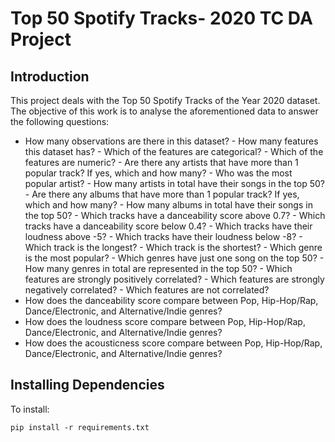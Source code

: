 # Top 50 Spotify Tracks- 2020 TC DA Project

## Introduction
This project deals with the Top 50 Spotify Tracks of the Year 2020 dataset. The objective of this work is to analyse the aforementioned data to answer the following questions:
  -   How many observations are there in this dataset?
    -   How many features this dataset has?
    -   Which of the features are categorical?
    -   Which of the features are numeric?
    -   Are there any artists that have more than 1 popular track? If yes, which and how many?
    -   Who was the most popular artist?
    -   How many artists in total have their songs in the top 50?
    -   Are there any albums that have more than 1 popular track? If yes, which and how many?
    -   How many albums in total have their songs in the top 50?
    -   Which tracks have a danceability score above 0.7?
    -   Which tracks have a danceability score below 0.4?
    -   Which tracks have their loudness above -5?
    -   Which tracks have their loudness below -8?
    -   Which track is the longest?
    -   Which track is the shortest?
    -   Which genre is the most popular?
    -   Which genres have just one song on the top 50?
    -   How many genres in total are represented in the top 50?
    -   Which features are strongly positively correlated?
    -   Which features are strongly negatively correlated?
    -   Which features are not correlated?
-   How does the danceability score compare between Pop, Hip-Hop/Rap, Dance/Electronic, and Alternative/Indie genres?
-   How does the loudness score compare between Pop, Hip-Hop/Rap, Dance/Electronic, and Alternative/Indie genres?
-   How does the acousticness score compare between Pop, Hip-Hop/Rap, Dance/Electronic, and Alternative/Indie genres?

## Installing Dependencies
To install:

    pip install -r requirements.txt

